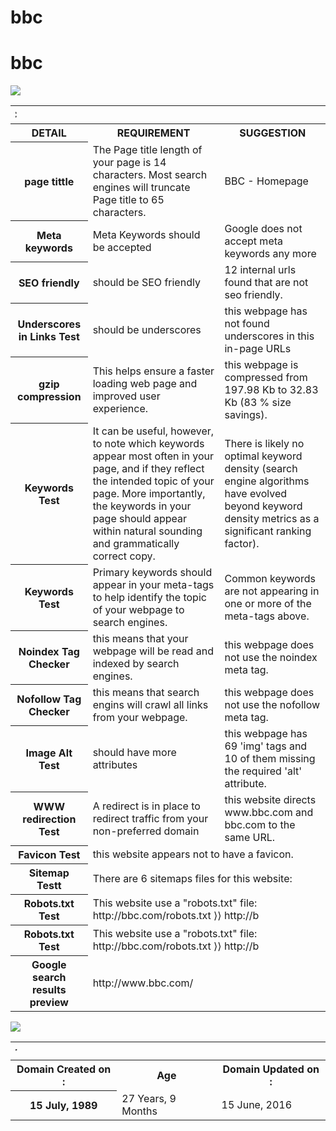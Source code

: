 # bbc
<!DOCTYPE html>
<html lang="en"><head>
    <meta charset="UTF-8">
    <meta name="viewport" content="width=device-width, initial-scale=1">
    <title>bbc</title>
  </head>
  <body>
  <div class="container markdown-body">
 <h1 id="bbc">bbc</h1>

<img src="http://ichef.bbci.co.uk/corporate2/images/width/live/p0/0l/3r/p00l3rnt.jpg/624"><table>

<tbody><tr>
<th colspan="3"><marquee direction="right">BBC</marquee></th>
</tr>

<tr>
<th>DETAIL</th>
<th>REQUIREMENT</th>
<th>SUGGESTION</th>
</tr>

<tr>
<th>page tittle</th>
<td>The Page title length of your page is 14 characters. Most search engines will truncate Page title to 65 characters.</td>
<td>BBC - Homepage</td>
</tr>

<tr>
<th>Meta keywords</th>
<td>Meta Keywords should be accepted</td>
<td>Google does not accept meta keywords any more</td>
</tr>

<tr>
<th>SEO friendly</th>
<td> should be SEO friendly</td>
<td>12 internal urls found that are not seo friendly.</td>
</tr>

<tr>
<th>Underscores in Links Test</th>
<td>should be underscores</td>
<td>this webpage has not found underscores in this in-page URLs</td>
</tr>

<tr>
<th>gzip compression</th>
<td>This helps ensure a faster loading web page and improved user experience.</td>
<td>this webpage is compressed from 197.98 Kb to 32.83 Kb (83 % size savings). </td>
</tr>

<tr>
<th>Keywords Test</th>
<td>It can be useful, however, to note which keywords appear most often in your page, and if they reflect the intended topic of your page. More importantly, the keywords in your page should appear within natural sounding and grammatically correct copy.</td>
<td>There is likely no optimal keyword density (search engine algorithms have evolved beyond keyword density metrics as a significant ranking factor).</td>
</tr>


<tr>
<th>Keywords Test</th>
<td>Primary keywords should appear in your meta-tags to help identify the topic of your webpage to search engines.</td>
<td>Common keywords are not appearing in one or more of the meta-tags above.</td>
</tr>

<tr>
<th>Noindex Tag Checker</th>
<td>this means that your webpage will be read and indexed by search engines.</td>
<td>this webpage does not use the noindex meta tag.</td>
</tr>

<tr>
<th>Nofollow Tag Checker</th>
<td>this means that search engins will crawl all links from your webpage.</td>
<td>this webpage does not use the nofollow meta tag.</td>
</tr>


<tr>
<th>Image Alt Test</th>
<td>should have more attributes</td>
<td>this webpage has 69 'img' tags and 10 of them missing the required 'alt' attribute.</td>
</tr>

<tr>
<th>WWW redirection Test</th>
<td>A redirect is in place to redirect traffic from your non-preferred domain</td>
<td>this website directs www.bbc.com and bbc.com to the same URL.</td>
</tr>

<tr>
<th>Favicon Test</th>
<td colspan="2">this website appears not to have a favicon.</td>
</tr>

<tr>
<th>Sitemap Testt</th>
<td colspan="2">There are 6 sitemaps files for this website:</td>
</tr>

<tr>
<th>Robots.txt Test</th>
<td colspan="2">This website use a "robots.txt" file: http://bbc.com/robots.txt
⟩⟩ http://b</td>
</tr>

<tr>
<th>Robots.txt Test</th>
<td colspan="2">This website use a "robots.txt" file: http://bbc.com/robots.txt
⟩⟩ http://b</td>
</tr>

<tr>
<th>Google search results preview</th>
<td colspan="2">http://www.bbc.com/</td>
</tr>

</tbody></table>

<p> <p>

<img src="https://ichef.bbci.co.uk/images/ic/1200x675/p01m1rbq.jpg">

<table>
<tbody>

<tr>
<th colspan="3"><marquee direction="right">Domain Age Checker</marquee></th>
</tr>

<tr>
<th>Domain Created on :</th>
<th>Age</th>
<th>Domain Updated on :</th>
</tr>

<tr>
<th>15 July, 1989</th>
<td>27 Years, 9 Months</td>
<td>15 June, 2016</td>
</tr>

</tbody>
</table>


</div>
</body></html>
